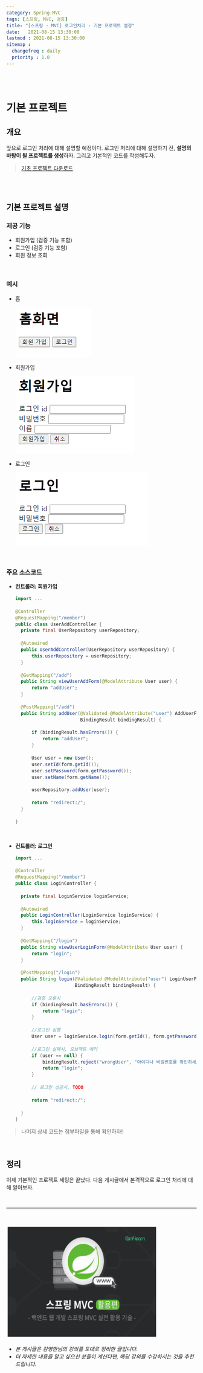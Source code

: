 ```yaml
---
category: Spring-MVC
tags: [스프링, MVC, 검증]
title: "[스프링 - MVC] 로그인처리 - 기본 프로젝트 설정"
date:   2021-08-15 13:30:00 
lastmod : 2021-08-15 13:30:00
sitemap :
  changefreq : daily
  priority : 1.0
---
```


<br/><br/>

# 기본 프로젝트

## 개요

앞으로 로그인 처리에 대해 설명할 예정이다. 로그인 처리에 대해 설명하기 전, **설명의 바탕이 될 프로젝트를 생성**하자. 그리고 기본적인 코드를 작성해두자.

> [기초 프로젝트 다운로드](https://github.com/TaegyunWoo/TaegyunWoo.github.io/blob/master/ExampleProjects/myPrac.zip)

<br/><br/>

## 기본 프로젝트 설명

### 제공 기능

- 회원가입 (검증 기능 포함)
- 로그인 (검증 기능 포함)
- 회원 정보 조회

<br/>

### 예시

- 홈

    ![홈](/assets/img/2021-08-15-SPRING_MVC_LoginBasicProject/Untitled%2026.png)

- 회원가입

    ![회원가입](/assets/img/2021-08-15-SPRING_MVC_LoginBasicProject/Untitled%2027.png)

- 로그인

    ![로그인](/assets/img/2021-08-15-SPRING_MVC_LoginBasicProject/Untitled%2028.png)

<br/>

### 주요 소스코드

- **컨트롤러: 회원가입**

    ```java
    import ...

    @Controller
    @RequestMapping("/member")
    public class UserAddController {
      private final UserRepository userRepository;

      @Autowired
      public UserAddController(UserRepository userRepository) {
          this.userRepository = userRepository;
      }

      @GetMapping("/add")
      public String viewUserAddForm(@ModelAttribute User user) {
          return "addUser";
      }

      @PostMapping("/add")
      public String addUser(@Validated @ModelAttribute("user") AddUserForm form,
                            BindingResult bindingResult) {

          if (bindingResult.hasErrors()) {
              return "addUser";
          }

          User user = new User();
          user.setId(form.getId());
          user.setPassword(form.getPassword());
          user.setName(form.getName());

          userRepository.addUser(user);

          return "redirect:/";
      }

    }
    ```

<br/>

- **컨트롤러: 로그인**

    ```java
    import ...

    @Controller
    @RequestMapping("/member")
    public class LoginController {

      private final LoginService loginService;

      @Autowired
      public LoginController(LoginService loginService) {
          this.loginService = loginService;
      }

      @GetMapping("/login")
      public String viewUserLoginForm(@ModelAttribute User user) {
          return "login";
      }

      @PostMapping("/login")
      public String login(@Validated @ModelAttribute("user") LoginUserForm form,
                          BindingResult bindingResult) {

          //검증 오류시
          if (bindingResult.hasErrors()) {
              return "login";
          }

          //로그인 실행
          User user = loginService.login(form.getId(), form.getPassword());

          //로그인 실패시, 오브젝트 에러
          if (user == null) {
              bindingResult.reject("wrongUser", "아이디나 비밀번호를 확인하세요.");
              return "login";
          }

          // 로그인 성공시, TODO

          return "redirect:/";

      }
    }
    ```

> 나머지 상세 코드는 첨부파일을 통해 확인하자!

<br/>

## 정리

이제 기본적인 프로젝트 세팅은 끝났다. 다음 게시글에서 본격적으로 로그인 처리에 대해 알아보자.

<br>

---

<br>

<a href="https://inf.run/YPER"><img src="/assets/img/Inflearn_Spring_MVC2/logo.png" width="400px" height="300px"></a>

- *본 게시글은 김영한님의 강의를 토대로 정리한 글입니다.*
- *더 자세한 내용을 알고 싶으신 분들이 계신다면, 해당 강의를 수강하시는 것을 추천드립니다.*
